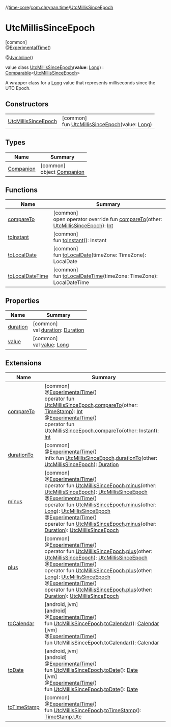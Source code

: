 //[time-core](../../../index.md)/[com.chrynan.time](../index.md)/[UtcMillisSinceEpoch](index.md)

# UtcMillisSinceEpoch

[common]\
@[ExperimentalTime](https://kotlinlang.org/api/latest/jvm/stdlib/kotlin.time/-experimental-time/index.html)()

@[JvmInline](https://kotlinlang.org/api/latest/jvm/stdlib/kotlin.jvm/-jvm-inline/index.html)()

value class [UtcMillisSinceEpoch](index.md)(**value**: [Long](https://kotlinlang.org/api/latest/jvm/stdlib/kotlin/-long/index.html)) : [Comparable](https://kotlinlang.org/api/latest/jvm/stdlib/kotlin/-comparable/index.html)<[UtcMillisSinceEpoch](index.md)> 

A wrapper class for a [Long](https://kotlinlang.org/api/latest/jvm/stdlib/kotlin/-long/index.html) value that represents milliseconds since the UTC Epoch.

## Constructors

| | |
|---|---|
| [UtcMillisSinceEpoch](-utc-millis-since-epoch.md) | [common]<br>fun [UtcMillisSinceEpoch](-utc-millis-since-epoch.md)(value: [Long](https://kotlinlang.org/api/latest/jvm/stdlib/kotlin/-long/index.html)) |

## Types

| Name | Summary |
|---|---|
| [Companion](-companion/index.md) | [common]<br>object [Companion](-companion/index.md) |

## Functions

| Name | Summary |
|---|---|
| [compareTo](compare-to.md) | [common]<br>open operator override fun [compareTo](compare-to.md)(other: [UtcMillisSinceEpoch](index.md)): [Int](https://kotlinlang.org/api/latest/jvm/stdlib/kotlin/-int/index.html) |
| [toInstant](to-instant.md) | [common]<br>fun [toInstant](to-instant.md)(): Instant |
| [toLocalDate](to-local-date.md) | [common]<br>fun [toLocalDate](to-local-date.md)(timeZone: TimeZone): LocalDate |
| [toLocalDateTime](to-local-date-time.md) | [common]<br>fun [toLocalDateTime](to-local-date-time.md)(timeZone: TimeZone): LocalDateTime |

## Properties

| Name | Summary |
|---|---|
| [duration](duration.md) | [common]<br>val [duration](duration.md): [Duration](https://kotlinlang.org/api/latest/jvm/stdlib/kotlin.time/-duration/index.html) |
| [value](value.md) | [common]<br>val [value](value.md): [Long](https://kotlinlang.org/api/latest/jvm/stdlib/kotlin/-long/index.html) |

## Extensions

| Name | Summary |
|---|---|
| [compareTo](../compare-to.md) | [common]<br>@[ExperimentalTime](https://kotlinlang.org/api/latest/jvm/stdlib/kotlin.time/-experimental-time/index.html)()<br>operator fun [UtcMillisSinceEpoch](index.md).[compareTo](../compare-to.md)(other: [TimeStamp](../-time-stamp/index.md)): [Int](https://kotlinlang.org/api/latest/jvm/stdlib/kotlin/-int/index.html)<br>@[ExperimentalTime](https://kotlinlang.org/api/latest/jvm/stdlib/kotlin.time/-experimental-time/index.html)()<br>operator fun [UtcMillisSinceEpoch](index.md).[compareTo](../compare-to.md)(other: Instant): [Int](https://kotlinlang.org/api/latest/jvm/stdlib/kotlin/-int/index.html) |
| [durationTo](../duration-to.md) | [common]<br>@[ExperimentalTime](https://kotlinlang.org/api/latest/jvm/stdlib/kotlin.time/-experimental-time/index.html)()<br>infix fun [UtcMillisSinceEpoch](index.md).[durationTo](../duration-to.md)(other: [UtcMillisSinceEpoch](index.md)): [Duration](https://kotlinlang.org/api/latest/jvm/stdlib/kotlin.time/-duration/index.html) |
| [minus](../minus.md) | [common]<br>@[ExperimentalTime](https://kotlinlang.org/api/latest/jvm/stdlib/kotlin.time/-experimental-time/index.html)()<br>operator fun [UtcMillisSinceEpoch](index.md).[minus](../minus.md)(other: [UtcMillisSinceEpoch](index.md)): [UtcMillisSinceEpoch](index.md)<br>@[ExperimentalTime](https://kotlinlang.org/api/latest/jvm/stdlib/kotlin.time/-experimental-time/index.html)()<br>operator fun [UtcMillisSinceEpoch](index.md).[minus](../minus.md)(other: [Long](https://kotlinlang.org/api/latest/jvm/stdlib/kotlin/-long/index.html)): [UtcMillisSinceEpoch](index.md)<br>@[ExperimentalTime](https://kotlinlang.org/api/latest/jvm/stdlib/kotlin.time/-experimental-time/index.html)()<br>operator fun [UtcMillisSinceEpoch](index.md).[minus](../minus.md)(other: [Duration](https://kotlinlang.org/api/latest/jvm/stdlib/kotlin.time/-duration/index.html)): [UtcMillisSinceEpoch](index.md) |
| [plus](../plus.md) | [common]<br>@[ExperimentalTime](https://kotlinlang.org/api/latest/jvm/stdlib/kotlin.time/-experimental-time/index.html)()<br>operator fun [UtcMillisSinceEpoch](index.md).[plus](../plus.md)(other: [UtcMillisSinceEpoch](index.md)): [UtcMillisSinceEpoch](index.md)<br>@[ExperimentalTime](https://kotlinlang.org/api/latest/jvm/stdlib/kotlin.time/-experimental-time/index.html)()<br>operator fun [UtcMillisSinceEpoch](index.md).[plus](../plus.md)(other: [Long](https://kotlinlang.org/api/latest/jvm/stdlib/kotlin/-long/index.html)): [UtcMillisSinceEpoch](index.md)<br>@[ExperimentalTime](https://kotlinlang.org/api/latest/jvm/stdlib/kotlin.time/-experimental-time/index.html)()<br>operator fun [UtcMillisSinceEpoch](index.md).[plus](../plus.md)(other: [Duration](https://kotlinlang.org/api/latest/jvm/stdlib/kotlin.time/-duration/index.html)): [UtcMillisSinceEpoch](index.md) |
| [toCalendar](../../../../time-core/time-core/com.chrynan.time/[jvm]to-calendar.md) | [android, jvm]<br>[android]<br>@[ExperimentalTime](https://kotlinlang.org/api/latest/jvm/stdlib/kotlin.time/-experimental-time/index.html)()<br>fun [UtcMillisSinceEpoch](index.md#1361117230%2FExtensions%2F219598131).[toCalendar](../[android]to-calendar.md)(): [Calendar](https://developer.android.com/reference/kotlin/java/util/Calendar.html)<br>[jvm]<br>@[ExperimentalTime](https://kotlinlang.org/api/latest/jvm/stdlib/kotlin.time/-experimental-time/index.html)()<br>fun [UtcMillisSinceEpoch](index.md#1361117230%2FExtensions%2F-1191170225).[toCalendar](../[jvm]to-calendar.md)(): [Calendar](https://developer.android.com/reference/kotlin/java/util/Calendar.html) |
| [toDate](../../../../time-core/time-core/com.chrynan.time/[jvm]to-date.md) | [android, jvm]<br>[android]<br>@[ExperimentalTime](https://kotlinlang.org/api/latest/jvm/stdlib/kotlin.time/-experimental-time/index.html)()<br>fun [UtcMillisSinceEpoch](index.md#1361117230%2FExtensions%2F219598131).[toDate](../[android]to-date.md)(): [Date](https://developer.android.com/reference/kotlin/java/util/Date.html)<br>[jvm]<br>@[ExperimentalTime](https://kotlinlang.org/api/latest/jvm/stdlib/kotlin.time/-experimental-time/index.html)()<br>fun [UtcMillisSinceEpoch](index.md#1361117230%2FExtensions%2F-1191170225).[toDate](../[jvm]to-date.md)(): [Date](https://developer.android.com/reference/kotlin/java/util/Date.html) |
| [toTimeStamp](../to-time-stamp.md) | [common]<br>@[ExperimentalTime](https://kotlinlang.org/api/latest/jvm/stdlib/kotlin.time/-experimental-time/index.html)()<br>fun [UtcMillisSinceEpoch](index.md).[toTimeStamp](../to-time-stamp.md)(): [TimeStamp.Utc](../-time-stamp/-utc/index.md) |
